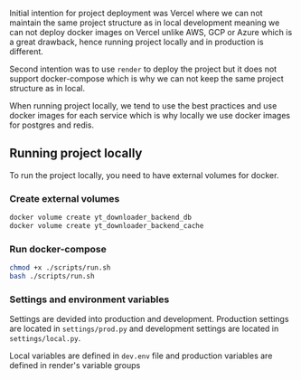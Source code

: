 Initial intention for project deployment was Vercel where we can not maintain the same project structure as in local development meaning we can not deploy docker images on Vercel unlike AWS, GCP or Azure which is a great drawback, hence running project locally and in production is different.

Second intention was to use `render` to deploy the project but it does not support docker-compose which is why we can not keep the same project structure as in local.

When running project locally, we tend to use the best practices and use docker images for each service which is why locally we use docker images for postgres and redis.

## Running project locally
To run the project locally, you need to have external volumes for docker.

### Create external volumes
```bash
docker volume create yt_downloader_backend_db
docker volume create yt_downloader_backend_cache
```

### Run docker-compose
```bash
chmod +x ./scripts/run.sh
bash ./scripts/run.sh
```

### Settings and environment variables

Settings are devided into production and development. Production settings are located in `settings/prod.py` and development settings are located in `settings/local.py`.

Local variables are defined in `dev.env` file and production variables are defined in render's variable groups